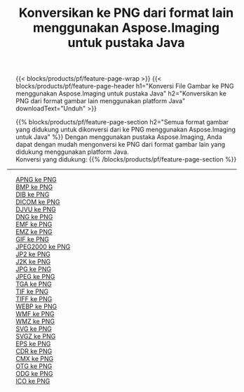 ﻿---
title: Konversikan ke PNG dari format lain menggunakan Aspose.Imaging untuk pustaka Java 
weight: 3920
url: /id/java/conversion/to/png 
lang: id
langdirlevel: 2
locales: zh-hans,ja,it,ru,de,es,fr,nl,id,lt,pl,pt,vi,tr,ko,zh-hant,ar,hi,th,sv,cs,uk,he
description: Menggunakan Aspose.Imaging Anda dapat mengonversi ke PNG dari format lain menggunakan Java
---

{{< blocks/products/pf/feature-page-wrap >}}
{{< blocks/products/pf/feature-page-header h1="Konversi File Gambar ke PNG menggunakan Aspose.Imaging untuk pustaka Java" h2="Konversikan ke PNG dari format gambar lain menggunakan platform Java" downloadText="Unduh" >}}


{{% blocks/products/pf/feature-page-section  h2="Semua format gambar yang didukung untuk dikonversi dari ke PNG menggunakan Aspose.Imaging untuk Java" %}}
Dengan menggunakan pustaka Aspose.Imaging, Anda dapat dengan mudah mengonversi ke PNG dari format gambar lain yang didukung menggunakan platform Java.
<br/>
Konversi yang didukung:
{{% /blocks/products/pf/feature-page-section %}}
<div class="container-fluid productfamilypage bg-gray">
    <div class="convertypes bg-gray agp-content section">
        <div class="container">
		<hr style="margin-left:-20px;"/>
		<div class="row other-converters">
		    <div class='col-md-2 other-converter remove-lp remove-rp'><a href="/imaging/id/java/conversion/apng-to-png" >APNG ke PNG</a></div>
<div class='col-md-2 other-converter remove-lp remove-rp'><a href="/imaging/id/java/conversion/bmp-to-png" >BMP ke PNG</a></div>
<div class='col-md-2 other-converter remove-lp remove-rp'><a href="/imaging/id/java/conversion/dib-to-png" >DIB ke PNG</a></div>
<div class='col-md-2 other-converter remove-lp remove-rp'><a href="/imaging/id/java/conversion/dicom-to-png" >DICOM ke PNG</a></div>
<div class='col-md-2 other-converter remove-lp remove-rp'><a href="/imaging/id/java/conversion/djvu-to-png" >DJVU ke PNG</a></div>
<div class='col-md-2 other-converter remove-lp remove-rp'><a href="/imaging/id/java/conversion/dng-to-png" >DNG ke PNG</a></div>
<div class='col-md-2 other-converter remove-lp remove-rp'><a href="/imaging/id/java/conversion/emf-to-png" >EMF ke PNG</a></div>
<div class='col-md-2 other-converter remove-lp remove-rp'><a href="/imaging/id/java/conversion/emz-to-png" >EMZ ke PNG</a></div>
<div class='col-md-2 other-converter remove-lp remove-rp'><a href="/imaging/id/java/conversion/gif-to-png" >GIF ke PNG</a></div>
<div class='col-md-2 other-converter remove-lp remove-rp'><a href="/imaging/id/java/conversion/jpeg2000-to-png" >JPEG2000 ke PNG</a></div>
<div class='col-md-2 other-converter remove-lp remove-rp'><a href="/imaging/id/java/conversion/jp2-to-png" >JP2 ke PNG</a></div>
<div class='col-md-2 other-converter remove-lp remove-rp'><a href="/imaging/id/java/conversion/j2k-to-png" >J2K ke PNG</a></div>
<div class='col-md-2 other-converter remove-lp remove-rp'><a href="/imaging/id/java/conversion/jpg-to-png" >JPG ke PNG</a></div>
<div class='col-md-2 other-converter remove-lp remove-rp'><a href="/imaging/id/java/conversion/jpeg-to-png" >JPEG ke PNG</a></div>
<div class='col-md-2 other-converter remove-lp remove-rp'><a href="/imaging/id/java/conversion/tga-to-png" >TGA ke PNG</a></div>
<div class='col-md-2 other-converter remove-lp remove-rp'><a href="/imaging/id/java/conversion/tif-to-png" >TIF ke PNG</a></div>
<div class='col-md-2 other-converter remove-lp remove-rp'><a href="/imaging/id/java/conversion/tiff-to-png" >TIFF ke PNG</a></div>
<div class='col-md-2 other-converter remove-lp remove-rp'><a href="/imaging/id/java/conversion/webp-to-png" >WEBP ke PNG</a></div>
<div class='col-md-2 other-converter remove-lp remove-rp'><a href="/imaging/id/java/conversion/wmf-to-png" >WMF ke PNG</a></div>
<div class='col-md-2 other-converter remove-lp remove-rp'><a href="/imaging/id/java/conversion/wmz-to-png" >WMZ ke PNG</a></div>
<div class='col-md-2 other-converter remove-lp remove-rp'><a href="/imaging/id/java/conversion/svg-to-png" >SVG ke PNG</a></div>
<div class='col-md-2 other-converter remove-lp remove-rp'><a href="/imaging/id/java/conversion/svgz-to-png" >SVGZ ke PNG</a></div>
<div class='col-md-2 other-converter remove-lp remove-rp'><a href="/imaging/id/java/conversion/eps-to-png" >EPS ke PNG</a></div>
<div class='col-md-2 other-converter remove-lp remove-rp'><a href="/imaging/id/java/conversion/cdr-to-png" >CDR ke PNG</a></div>
<div class='col-md-2 other-converter remove-lp remove-rp'><a href="/imaging/id/java/conversion/cmx-to-png" >CMX ke PNG</a></div>
<div class='col-md-2 other-converter remove-lp remove-rp'><a href="/imaging/id/java/conversion/otg-to-png" >OTG ke PNG</a></div>
<div class='col-md-2 other-converter remove-lp remove-rp'><a href="/imaging/id/java/conversion/odg-to-png" >ODG ke PNG</a></div>
<div class='col-md-2 other-converter remove-lp remove-rp'><a href="/imaging/id/java/conversion/ico-to-png" >ICO ke PNG</a></div>
                </div>
        </div>
    </div>
</div>
<br/>

